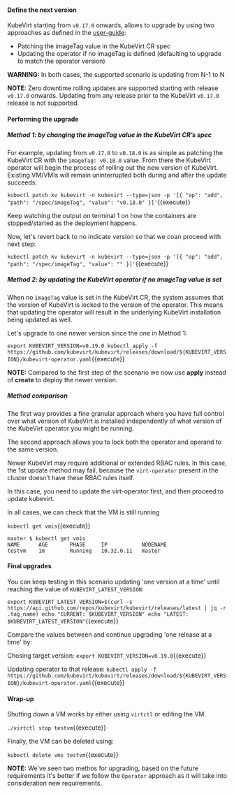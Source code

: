 #### Define the next version

KubeVirt starting from `v0.17.0` onwards, allows to upgrade by using two approaches as defined in the [user-guide](https://kubevirt.io/user-guide/docs/latest/administration/intro.html#update):

- Patching the imageTag value in the KubeVirt CR spec
- Updating the operator if no imageTag is defined (defaulting to upgrade to match the operator version)

**WARNING:** In both cases, the supported scenario is updating from N-1 to N

**NOTE:** Zero downtime rolling updates are supported starting with release `v0.17.0` onwards. Updating from any release prior to the KubeVirt `v0.17.0` release is not supported.

#### Performing the upgrade

##### Method 1: by changing the imageTag value in the KubeVirt CR’s spec

For example, updating from `v0.17.0` to `v0.18.0` is as simple as patching the KubeVirt CR with the `imageTag: v0.18.0` value. From there the KubeVirt operator will begin the process of rolling out the new version of KubeVirt. Existing VM/VMIs will remain uninterrupted both during and after the update succeeds.

`kubectl patch kv kubevirt -n kubevirt --type=json -p '[{ "op": "add", "path": "/spec/imageTag", "value": "v0.18.0" }]'`{{execute}}

Keep watching the output on terminal 1 on how the containers are stopped/started as the deployment happens.

Now, let's revert back to no indicate version so that we coan proceed with next step:

`kubectl patch kv kubevirt -n kubevirt --type=json -p '[{ "op": "add", "path": "/spec/imageTag", "value": "" }]'`{{execute}}

##### Method 2: by updating the KubeVirt operator if no imageTag value is set

When no `imageTag` value is set in the KubeVirt CR, the system assumes that the version of KubeVirt is locked to the version of the operator. This means that updating the operator will result in the underlying KubeVirt installation being updated as well.

Let's upgrade to one newer version since the one in Method 1:

`export KUBEVIRT_VERSION=v0.19.0
kubectl apply -f https://github.com/kubevirt/kubevirt/releases/download/${KUBEVIRT_VERSION}/kubevirt-operator.yaml`{{execute}}

**NOTE:** Compared to the first step of the scenario we now use **apply** instead of **create** to deploy the newer version.

##### Method comparison

The first way provides a fine granular approach where you have full control over what version of KubeVirt is installed independently of what version of the KubeVirt operator you might be running. 

The second approach allows you to lock both the operator and operand to the same version.

Newer KubeVirt may require additional or extended RBAC rules. In this case, the 1st update method may fail, because the `virt-operator` present in the cluster doesn’t have these RBAC rules itself.

In this case, you need to update the virt-operator first, and then proceed to update kubevirt.

In all cases, we can check that the VM is still running

`kubectl get vmis`{{execute}}

~~~
master $ kubectl get vmis
NAME      AGE       PHASE     IP           NODENAME
testvm    1m        Running   10.32.0.11   master
~~~


#### Final upgrades

You can keep testing in this scenario updating 'one version at a time' until reaching the value of `KUBEVIRT_LATEST_VERSION`:

`export KUBEVIRT_LATEST_VERSION=$(curl -s https://api.github.com/repos/kubevirt/kubevirt/releases/latest | jq -r .tag_name)
echo "CURRENT: $KUBEVIRT_VERSION"
echo "LATEST: $KUBEVIRT_LATEST_VERSION"`{{execute}}

Compare the values between and continue upgrading 'one release at a time' by:

Chosing target version:
`export KUBEVIRT_VERSION=v0.19.0`{{execute}}

Updating operator to that release:
`kubectl apply -f https://github.com/kubevirt/kubevirt/releases/download/${KUBEVIRT_VERSION}/kubevirt-operator.yaml`{{execute}}

####  Wrap-up

Shutting down a VM works by either using `virtctl` or editing the VM.

`./virtctl stop testvm`{{execute}}

Finally, the VM can be deleted using:

`kubectl delete vms testvm`{{execute}}

**NOTE:** We've seen two methos for upgrading, based on the future requirements it's better if we follow the `Operator` approach as it will take into consideration new requirements.